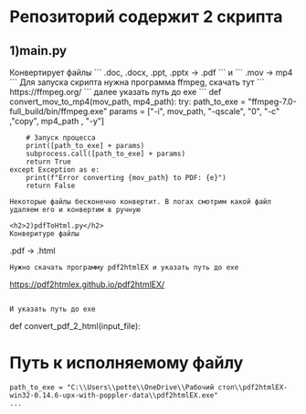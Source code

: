 <h1>Репозиторий содержит 2 скрипта</h1>

<h2>1)main.py</h2>
Конвертирует файлы 
```
.doc, .docx, .ppt, .pptx -> .pdf
```
и
```
.mov -> mp4
```
Для запуска скрипта нужна программа ffmpeg, скачать тут
```
https://ffmpeg.org/
```
далее указать путь до exe
```
def convert_mov_to_mp4(mov_path, mp4_path):
    try:
        path_to_exe = "ffmpeg-7.0-full_build/bin/ffmpeg.exe"
        params = ["-i", mov_path, "-qscale", "0", "-c" ,"copy", mp4_path , "-y"]      

        # Запуск процесса
        print([path_to_exe] + params)
        subprocess.call([path_to_exe] + params)
        return True
    except Exception as e:
        print(f"Error converting {mov_path} to PDF: {e}")
        return False

```
Некоторые файлы бесконечно конвертит. В логах смотрим какой файл удаляем его и конвертим в ручную

<h2>2)pdfToHtml.py</h2> 
Конверитуре файлы 
```
.pdf -> .html
```
Нужно скачать программу pdf2htmlEX и указать путь до exe
```
https://pdf2htmlex.github.io/pdf2htmlEX/
```

И указать путь до exe
```
def convert_pdf_2_html(input_file):
# Путь к исполняемому файлу
    path_to_exe = "C:\\Users\\potte\\OneDrive\\Рабочий стол\\pdf2htmlEX-win32-0.14.6-upx-with-poppler-data\\pdf2htmlEX.exe"
    ...
```







